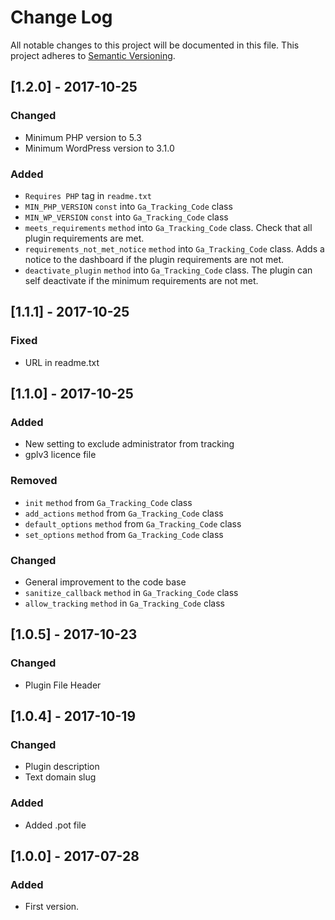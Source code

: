 # Change Log
All notable changes to this project will be documented in this file.
This project adheres to [Semantic Versioning](http://semver.org/).

## [1.2.0] - 2017-10-25

### Changed
- Minimum PHP version to 5.3
- Minimum WordPress version to 3.1.0

### Added
- `Requires PHP` tag in `readme.txt`
- `MIN_PHP_VERSION` `const` into `Ga_Tracking_Code` class
- `MIN_WP_VERSION`  `const` into `Ga_Tracking_Code` class
- `meets_requirements` `method` into `Ga_Tracking_Code` class. Check that all plugin requirements are met.
- `requirements_not_met_notice` `method` into `Ga_Tracking_Code` class. Adds a notice to the dashboard if the plugin requirements are not met.
- `deactivate_plugin` `method` into `Ga_Tracking_Code` class. The plugin can self deactivate if the minimum requirements are not met.

## [1.1.1] - 2017-10-25

### Fixed
- URL in readme.txt

## [1.1.0] - 2017-10-25

### Added
- New setting to exclude administrator from tracking
- gplv3 licence file

### Removed
- `init` `method` from `Ga_Tracking_Code` class
- `add_actions` `method` from `Ga_Tracking_Code` class
- `default_options` `method` from `Ga_Tracking_Code` class
- `set_options` `method` from `Ga_Tracking_Code` class

### Changed
- General improvement to the code base
- `sanitize_callback` `method` in `Ga_Tracking_Code` class
- `allow_tracking` `method` in `Ga_Tracking_Code` class

## [1.0.5] - 2017-10-23

### Changed
- Plugin File Header

## [1.0.4] - 2017-10-19

### Changed
- Plugin description
- Text domain slug

### Added
- Added .pot file

## [1.0.0] - 2017-07-28

### Added
- First version.